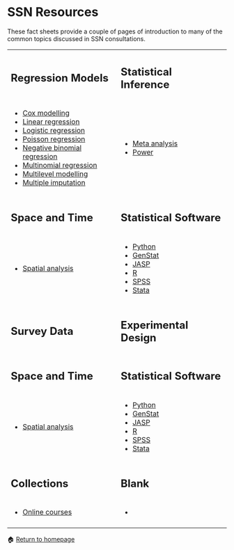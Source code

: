 # SSN Resources

These fact sheets provide a couple of pages of introduction to many of the common topics discussed in SSN consultations.   

<table style="border:0px solid black;margin-left:auto;margin-right:auto;">
 <tr>
    <td><h2>Regression Models</h2></td><td><h2>Statistical Inference</h2></td>
 </tr>
 <tr>
    <td> 
        <ul>
            <li><a href="https://anustatsupportonline.github.io/SSN-resources/cox_modelling">Cox modelling</a></li> <li><a href="https://anustatsupportonline.github.io/SSN-resources/lin-reg">Linear regression</a></li> <li><a href="https://anustatsupportonline.github.io/SSN-resources/logistic-reg">Logistic regression</a></li> <li><a href="https://anustatsupportonline.github.io/SSN-resources/pois-reg">Poisson regression</a></li><li><a href="https://anustatsupportonline.github.io/SSN-resources/neg-bin-reg">Negative binomial regression</a></li> <li><a href="https://anustatsupportonline.github.io/SSN-resources/multinom-reg">Multinomial regression</a></li> <li><a href="https://anustatsupportonline.github.io/SSN-resources/multilevel_modelling">Multilevel modelling</a></li> <li><a href="https://anustatsupportonline.github.io/SSN-resources/multiple_imputation">Multiple imputation</a></li>
        </ul>
    </td>
    <td>
        <ul>
            <li><a href="https://anustatsupportonline.github.io/SSN-resources/meta_analysis">Meta analysis</a></li> <li><a href="https://anustatsupportonline.github.io/SSN-resources/power">Power</a></li>
        </ul>
    </td>
 </tr>
 <tr>
    <td><h2>Space and Time</h2></td><td><h2>Statistical Software</h2></td>
 </tr>
 <tr>
    <td>
        <ul>
            <li><a href="https://anustatsupportonline.github.io/SSN-resources/anu-spatial-res">Spatial analysis</a></li>
        </ul>
    </td>
    <td>
        <ul>
            <li><a href="https://services.anu.edu.au/information-technology/software-systems/anaconda-python-distribution-ic">Python</a></li><li>
<a href="https://services.anu.edu.au/information-technology/software-systems/genstat">GenStat</a></li><li><a href="https://services.anu.edu.au/information-technology/software-systems/jasp">JASP</a></li><li><a href="https://services.anu.edu.au/information-technology/software-systems/r">R</a></li><li><a href="https://services.anu.edu.au/information-technology/software-systems/spss">SPSS</a></li><li><a href="https://services.anu.edu.au/information-technology/software-systems/stata-ic">Stata</a></li>
        </ul>
    </td>
 </tr>
  <tr>
    <td><h2>Survey Data</h2></td><td><h2>Experimental Design</h2></td>
 </tr>
  <tr>
    <td><h2>Space and Time</h2></td><td><h2>Statistical Software</h2></td>
 </tr>
 <tr>
    <td>
        <ul>
            <li><a href="https://anustatsupportonline.github.io/SSN-resources/anu-spatial-res">Spatial analysis</a></li>
        </ul>
    </td>
    <td>
        <ul>
            <li><a href="https://services.anu.edu.au/information-technology/software-systems/anaconda-python-distribution-ic">Python</a></li><li>
<a href="https://services.anu.edu.au/information-technology/software-systems/genstat">GenStat</a></li><li><a href="https://services.anu.edu.au/information-technology/software-systems/jasp">JASP</a></li><li><a href="https://services.anu.edu.au/information-technology/software-systems/r">R</a></li><li><a href="https://services.anu.edu.au/information-technology/software-systems/spss">SPSS</a></li><li><a href="https://services.anu.edu.au/information-technology/software-systems/stata-ic">Stata</a></li>
        </ul>
    </td>
 </tr>
  <tr>
    <td><h2>Collections</h2></td><td><h2>Blank</h2></td>
 </tr>
  <tr>
    <td>
        <ul>
            <li><a href="https://anustatsupportonline.github.io/SSN-resources/online_stats_courses_fact_sheet">Online courses</a></li>
        </ul>
    </td>
    <td>
        <ul>
            <li></li>
        </ul>
    </td>
 </tr>
 <tr>
  <td> </td><td> </td>
 </tr>
</table>

<span>&#127968;</span> <a href="https://anustatsupportonline.github.io/">Return to homepage</a>


